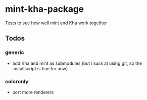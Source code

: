 # mint-kha-package
Tests to see how well mint and Kha work together

## Todos

### generic
* add Kha and mint as submodules (but i suck at using git, so the installscript is fine for now)

### coloronly
* port more renderers
